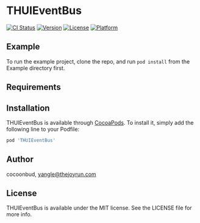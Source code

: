 # THUIEventBus

[![CI Status](https://img.shields.io/travis/cocoonbud/THUIEventBus.svg?style=flat)](https://travis-ci.org/cocoonbud/THUIEventBus)
[![Version](https://img.shields.io/cocoapods/v/THUIEventBus.svg?style=flat)](https://cocoapods.org/pods/THUIEventBus)
[![License](https://img.shields.io/cocoapods/l/THUIEventBus.svg?style=flat)](https://cocoapods.org/pods/THUIEventBus)
[![Platform](https://img.shields.io/cocoapods/p/THUIEventBus.svg?style=flat)](https://cocoapods.org/pods/THUIEventBus)

## Example

To run the example project, clone the repo, and run `pod install` from the Example directory first.

## Requirements

## Installation

THUIEventBus is available through [CocoaPods](https://cocoapods.org). To install
it, simply add the following line to your Podfile:

```ruby
pod 'THUIEventBus'
```

## Author

cocoonbud, yangle@thejoyrun.com

## License

THUIEventBus is available under the MIT license. See the LICENSE file for more info.
